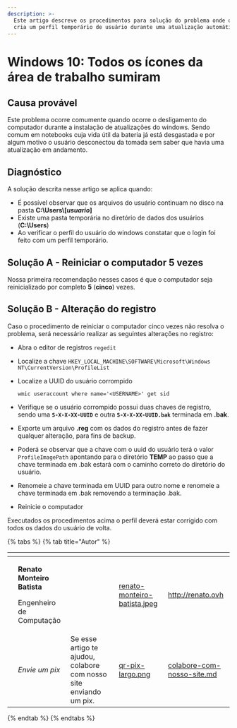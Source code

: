 ```yaml
---
description: >-
  Este artigo descreve os procedimentos para solução do problema onde o windows
  cria um perfil temporário de usuário durante uma atualização automática.
---
```


# Windows 10: Todos os ícones da área de trabalho sumiram

## Causa provável

Este problema ocorre comumente quando ocorre o desligamento do computador durante a instalação de atualizações do windows. Sendo comum em notebooks cuja vida útil da bateria já está desgastada e por algum motivo o usuário desconectou da tomada sem saber que havia uma atualização em andamento.

## Diagnóstico

A solução descrita nesse artigo se aplica quando:

* É possível observar que os arquivos do usuário continuam no disco na pasta **C:\Users\\\[**_**usuario**_**]**
* Existe uma pasta temporária no diretório de dados dos usuários (**C:\Users**)
* Ao verificar o perfil do usuário do windows constatar que o login foi feito com um perfil temporário.

## Solução A - Reiniciar o computador 5 vezes

Nossa primeira recomendação nesses casos é que o computador seja reinicializado por completo **5** (**cinco**) vezes.

## Solução B - Alteração do registro

Caso o procedimento de reiniciar o computador cinco vezes não resolva o problema, será necessário realizar as seguintes alterações no registro:

* Abra o editor de registros `regedit`
* Localize a chave `HKEY_LOCAL_MACHINE\SOFTWARE\Microsoft\Windows NT\CurrentVersion\ProfileList`
*   Localize a UUID do usuário corrompido&#x20;

    ```
    wmic useraccount where name='<USERNAME>' get sid
    ```
* Verifique se o usuário corrompido possui duas chaves de registro, sendo uma **`S-X-X-XX-UUID`** e outra **`S-X-X-XX-UUID.bak`** terminada em **.bak**.
* Exporte um arquivo **.reg** com os dados do registro antes de fazer qualquer alteração, para fins de backup.
* Poderá se observar que a chave com o uuid do usuário terá o valor `ProfileImagePath` apontando para o diretório **TEMP** ao passo que a chave terminada em .bak estará com o caminho correto do diretório do usuário.
* Renomeie a chave terminada em UUID para outro nome e renomeie a chave terminada em .bak removendo a terminação .bak.
* Reinicie o computador

Executados os procedimentos acima o perfil deverá estar corrigido com todos os dados do usuário de volta.

{% tabs %}
{% tab title="Autor" %}
<table data-card-size="large" data-view="cards"><thead><tr><th data-type="users" data-multiple></th><th></th><th></th><th data-hidden data-card-cover data-type="files"></th><th data-hidden data-card-target data-type="content-ref"></th></tr></thead><tbody><tr><td></td><td><p><strong>Renato Monteiro Batista</strong></p><p>Engenheiro de Computação</p></td><td></td><td><a href="../../.gitbook/assets/renato-monteiro-batista.jpeg">renato-monteiro-batista.jpeg</a></td><td><a href="http://renato.ovh">http://renato.ovh</a></td></tr><tr><td></td><td><em>Envie um pix</em></td><td>Se esse artigo te ajudou, colabore com nosso site enviando um pix.</td><td><a href="../../.gitbook/assets/qr-pix-largo.png">qr-pix-largo.png</a></td><td><a href="../../colabore-com-nosso-site.md">colabore-com-nosso-site.md</a></td></tr></tbody></table>
{% endtab %}
{% endtabs %}